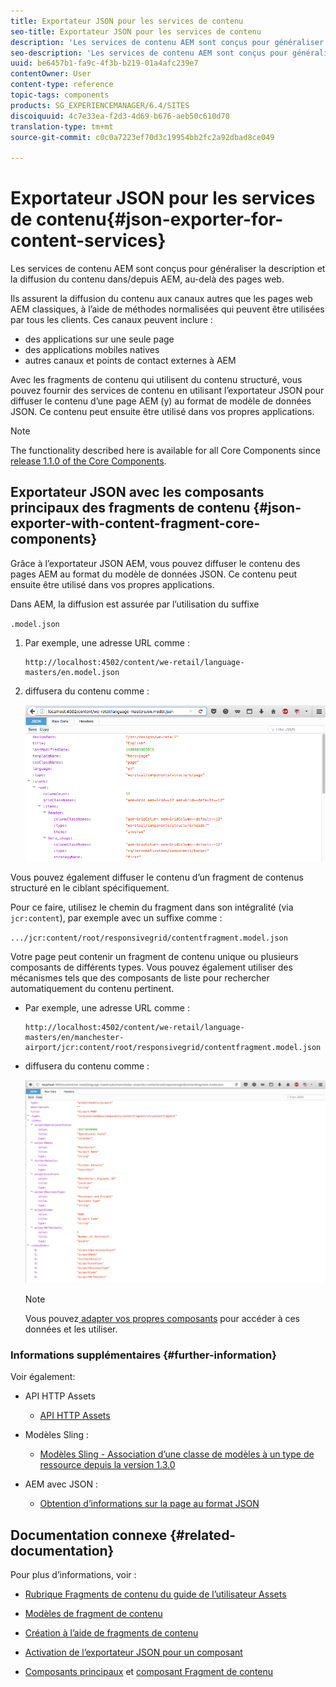 ```yaml
---
title: Exportateur JSON pour les services de contenu
seo-title: Exportateur JSON pour les services de contenu
description: 'Les services de contenu AEM sont conçus pour généraliser la description et la diffusion du contenu dans/depuis AEM, au-delà des pages web. Ils assurent la diffusion du contenu aux canaux autres que les pages web AEM classiques, à l’aide de méthodes normalisées qui peuvent être utilisées par tous les clients. '
seo-description: 'Les services de contenu AEM sont conçus pour généraliser la description et la diffusion du contenu dans/depuis AEM, au-delà des pages web. Ils assurent la diffusion du contenu aux canaux autres que les pages web AEM classiques, à l’aide de méthodes normalisées qui peuvent être utilisées par tous les clients. '
uuid: be6457b1-fa9c-4f3b-b219-01a4afc239e7
contentOwner: User
content-type: reference
topic-tags: components
products: SG_EXPERIENCEMANAGER/6.4/SITES
discoiquuid: 4c7e33ea-f2d3-4d69-b676-aeb50c610d70
translation-type: tm+mt
source-git-commit: c0c0a7223ef70d3c19954bb2fc2a92dbad8ce049

---
```



# Exportateur JSON pour les services de contenu{#json-exporter-for-content-services}

Les services de contenu AEM sont conçus pour généraliser la description et la diffusion du contenu dans/depuis AEM, au-delà des pages web.

Ils assurent la diffusion du contenu aux canaux autres que les pages web AEM classiques, à l’aide de méthodes normalisées qui peuvent être utilisées par tous les clients. Ces canaux peuvent inclure :

* des applications sur une seule page
* des applications mobiles natives
* autres canaux et points de contact externes à AEM

Avec les fragments de contenu qui utilisent du contenu structuré, vous pouvez fournir des services de contenu en utilisant l’exportateur JSON pour diffuser le contenu d’une page AEM (y) au format de modèle de données JSON. Ce contenu peut ensuite être utilisé dans vos propres applications.

>[!NOTE]
>
>The functionality described here is available for all Core Components since [release 1.1.0 of the Core Components](https://docs.adobe.com/content/docs/en/core-components/v1.html).

## Exportateur JSON avec les composants principaux des fragments de contenu {#json-exporter-with-content-fragment-core-components}

Grâce à l’exportateur JSON AEM, vous pouvez diffuser le contenu des pages AEM au format du modèle de données JSON. Ce contenu peut ensuite être utilisé dans vos propres applications.

Dans AEM, la diffusion est assurée par l’utilisation du suffixe

`.model.json`

1. Par exemple, une adresse URL comme :

   ```shell
   http://localhost:4502/content/we-retail/language-masters/en.model.json
   ```

1. diffusera du contenu comme :

   ![chlimage_1-192](assets/chlimage_1-192.png)

Vous pouvez également diffuser le contenu d’un fragment de contenus structuré en le ciblant spécifiquement.

Pour ce faire, utilisez le chemin du fragment dans son intégralité (via `jcr:content`), par exemple avec un suffixe comme :

`.../jcr:content/root/responsivegrid/contentfragment.model.json`

Votre page peut contenir un fragment de contenu unique ou plusieurs composants de différents types. Vous pouvez également utiliser des mécanismes tels que des composants de liste pour rechercher automatiquement du contenu pertinent.

* Par exemple, une adresse URL comme :

   ```shell
   http://localhost:4502/content/we-retail/language-masters/en/manchester-airport/jcr:content/root/responsivegrid/contentfragment.model.json
   ```

* diffusera du contenu comme :

   ![chlimage_1-193](assets/chlimage_1-193.png)

   >[!NOTE]
   >
   >Vous pouvez[ adapter vos propres composants](/help/sites-developing/json-exporter-components.md) pour accéder à ces données et les utiliser.

### Informations supplémentaires {#further-information}

Voir également:

* API HTTP Assets

   * [API HTTP Assets](/help/assets/mac-api-assets.md)

* Modèles Sling :

   * [Modèles Sling - Association d’une classe de modèles à un type de ressource depuis la version 1.3.0](https://sling.apache.org/documentation/bundles/models.html#associating-a-model-class-with-a-resource-type-since-130)

* AEM avec JSON :

   * [Obtention d’informations sur la page au format JSON](/help/sites-developing/pageinfo.md)

## Documentation connexe {#related-documentation}

Pour plus d’informations, voir :

* [Rubrique Fragments de contenu du guide de l’utilisateur Assets](https://helpx.adobe.com/experience-manager/6-4/assets/user-guide.html?topic=/experience-manager/6-4/assets/morehelp/content-fragments.ug.js)

* [Modèles de fragment de contenu](/help/assets/content-fragments-models.md)
* [Création à l’aide de fragments de contenu](/help/sites-authoring/content-fragments.md)
* [Activation de l’exportateur JSON pour un composant](/help/sites-developing/json-exporter-components.md) 

* [Composants principaux](https://docs.adobe.com/content/help/en/experience-manager-core-components/using/introduction.html) et [composant Fragment de contenu](https://helpx.adobe.com/experience-manager/core-components/using/content-fragment-component.html)

